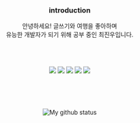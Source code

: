 


<div align=center>

  ### introduction
   
안녕하세요! 
글쓰기와 여행을 좋아하며<br>
유능한 개발자가 되기 위해 공부 중인 최진우입니다.<br>

<br><br><br>
<img src="https://img.shields.io/badge/HTML5-E34F26?style=flat-square&logo=HTML5&logoColor=white"/></a>
<img src="https://img.shields.io/badge/CSS3-1572B6?style=flat-square&logo=CSS3&logoColor=white"/></a>
<img src="https://img.shields.io/badge/JavaScript-F7DF1E?style=flat-square&logo=JavaScript&logoColor=white"/></a>
<img src="https://img.shields.io/badge/-ReactJs-61DAFB?logo=react&logoColor=white&style=flat"/></a>
<img src="https://img.shields.io/badge/Node.js-339933?style=flat-square&logo=Node.js&logoColor=white"/></a>


<br><br><br>

![My github status](https://github-readme-stats.vercel.app/api?username=jingoworld&show_icons=true&theme=vue-dark) 

<!-- -->

</div>
